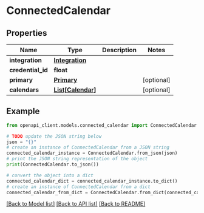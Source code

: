 # ConnectedCalendar


## Properties

Name | Type | Description | Notes
------------ | ------------- | ------------- | -------------
**integration** | [**Integration**](Integration.md) |  | 
**credential_id** | **float** |  | 
**primary** | [**Primary**](Primary.md) |  | [optional] 
**calendars** | [**List[Calendar]**](Calendar.md) |  | [optional] 

## Example

```python
from openapi_client.models.connected_calendar import ConnectedCalendar

# TODO update the JSON string below
json = "{}"
# create an instance of ConnectedCalendar from a JSON string
connected_calendar_instance = ConnectedCalendar.from_json(json)
# print the JSON string representation of the object
print(ConnectedCalendar.to_json())

# convert the object into a dict
connected_calendar_dict = connected_calendar_instance.to_dict()
# create an instance of ConnectedCalendar from a dict
connected_calendar_from_dict = ConnectedCalendar.from_dict(connected_calendar_dict)
```
[[Back to Model list]](../README.md#documentation-for-models) [[Back to API list]](../README.md#documentation-for-api-endpoints) [[Back to README]](../README.md)


